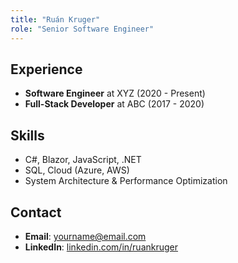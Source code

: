 ```yaml
---
title: "Ruán Kruger"
role: "Senior Software Engineer"
---
```


## Experience
- **Software Engineer** at XYZ (2020 - Present)
- **Full-Stack Developer** at ABC (2017 - 2020)

## Skills
- C#, Blazor, JavaScript, .NET
- SQL, Cloud (Azure, AWS)
- System Architecture & Performance Optimization

## Contact
- **Email**: yourname@email.com
- **LinkedIn**: [linkedin.com/in/ruankruger](https://linkedin.com/in/ruankruger)
